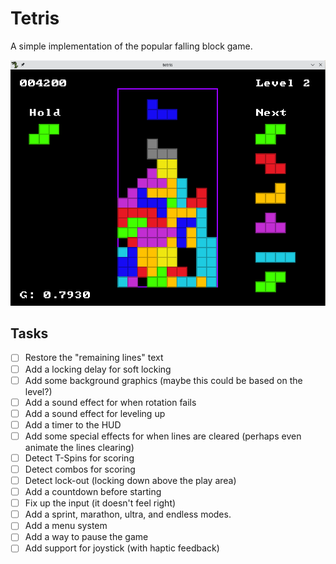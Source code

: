# Tetris

A simple implementation of the popular falling block game.

![a screenshot of tetris](./docs/screenshot.png)

## Tasks

- [ ] Restore the "remaining lines" text
- [ ] Add a locking delay for soft locking
- [ ] Add some background graphics (maybe this could be based on the level?)
- [ ] Add a sound effect for when rotation fails
- [ ] Add a sound effect for leveling up
- [ ] Add a timer to the HUD
- [ ] Add some special effects for when lines are cleared (perhaps even animate the lines clearing)
- [ ] Detect T-Spins for scoring
- [ ] Detect combos for scoring
- [ ] Detect lock-out (locking down above the play area)
- [ ] Add a countdown before starting
- [ ] Fix up the input (it doesn't feel right)
- [ ] Add a sprint, marathon, ultra, and endless modes.
- [ ] Add a menu system
- [ ] Add a way to pause the game
- [ ] Add support for joystick (with haptic feedback)